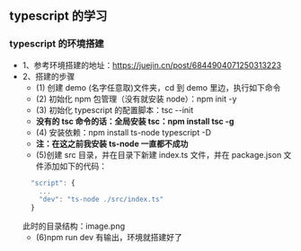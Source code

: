 ## typescript 的学习

### typescript 的环境搭建

- 1、参考环境搭建的地址：https://juejin.cn/post/6844904071250313223
- 2、搭建的步骤
  - (1) 创建 demo (名字任意取)文件夹，cd 到 demo 里边，执行如下命令
  - (2) 初始化 npm 包管理（没有就安装 node）：npm init -y
  - (3) 初始化 typescript 的配置脚本：tsc --init
  - **没有的 tsc 命令的话：全局安装 tsc：npm install tsc -g**
  - (4) 安装依赖：npm install ts-node typescript -D
  - **注：在这之前我安装 ts-node 一直都不成功**
  - (5)创建 src 目录，并在目录下新建 index.ts 文件，并在 package.json 文件添加如下的代码：
  ```javascript
    "script": {
      ...
      "dev": "ts-node ./src/index.ts"
    }
  ```
  此时的目录结构：image.png
  - (6)npm run dev 有输出，环境就搭建好了
